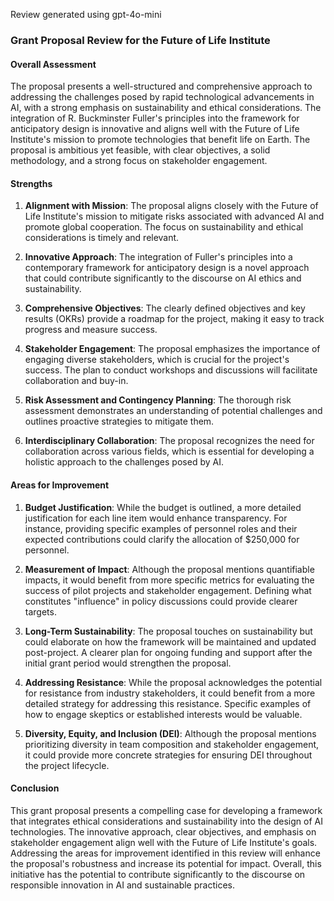 Review generated using gpt-4o-mini

### Grant Proposal Review for the Future of Life Institute

#### Overall Assessment
The proposal presents a well-structured and comprehensive approach to addressing the challenges posed by rapid technological advancements in AI, with a strong emphasis on sustainability and ethical considerations. The integration of R. Buckminster Fuller's principles into the framework for anticipatory design is innovative and aligns well with the Future of Life Institute's mission to promote technologies that benefit life on Earth. The proposal is ambitious yet feasible, with clear objectives, a solid methodology, and a strong focus on stakeholder engagement.

#### Strengths
1. **Alignment with Mission**: The proposal aligns closely with the Future of Life Institute's mission to mitigate risks associated with advanced AI and promote global cooperation. The focus on sustainability and ethical considerations is timely and relevant.
  
2. **Innovative Approach**: The integration of Fuller's principles into a contemporary framework for anticipatory design is a novel approach that could contribute significantly to the discourse on AI ethics and sustainability.

3. **Comprehensive Objectives**: The clearly defined objectives and key results (OKRs) provide a roadmap for the project, making it easy to track progress and measure success.

4. **Stakeholder Engagement**: The proposal emphasizes the importance of engaging diverse stakeholders, which is crucial for the project's success. The plan to conduct workshops and discussions will facilitate collaboration and buy-in.

5. **Risk Assessment and Contingency Planning**: The thorough risk assessment demonstrates an understanding of potential challenges and outlines proactive strategies to mitigate them.

6. **Interdisciplinary Collaboration**: The proposal recognizes the need for collaboration across various fields, which is essential for developing a holistic approach to the challenges posed by AI.

#### Areas for Improvement
1. **Budget Justification**: While the budget is outlined, a more detailed justification for each line item would enhance transparency. For instance, providing specific examples of personnel roles and their expected contributions could clarify the allocation of $250,000 for personnel.

2. **Measurement of Impact**: Although the proposal mentions quantifiable impacts, it would benefit from more specific metrics for evaluating the success of pilot projects and stakeholder engagement. Defining what constitutes "influence" in policy discussions could provide clearer targets.

3. **Long-Term Sustainability**: The proposal touches on sustainability but could elaborate on how the framework will be maintained and updated post-project. A clearer plan for ongoing funding and support after the initial grant period would strengthen the proposal.

4. **Addressing Resistance**: While the proposal acknowledges the potential for resistance from industry stakeholders, it could benefit from a more detailed strategy for addressing this resistance. Specific examples of how to engage skeptics or established interests would be valuable.

5. **Diversity, Equity, and Inclusion (DEI)**: Although the proposal mentions prioritizing diversity in team composition and stakeholder engagement, it could provide more concrete strategies for ensuring DEI throughout the project lifecycle.

#### Conclusion
This grant proposal presents a compelling case for developing a framework that integrates ethical considerations and sustainability into the design of AI technologies. The innovative approach, clear objectives, and emphasis on stakeholder engagement align well with the Future of Life Institute's goals. Addressing the areas for improvement identified in this review will enhance the proposal's robustness and increase its potential for impact. Overall, this initiative has the potential to contribute significantly to the discourse on responsible innovation in AI and sustainable practices.